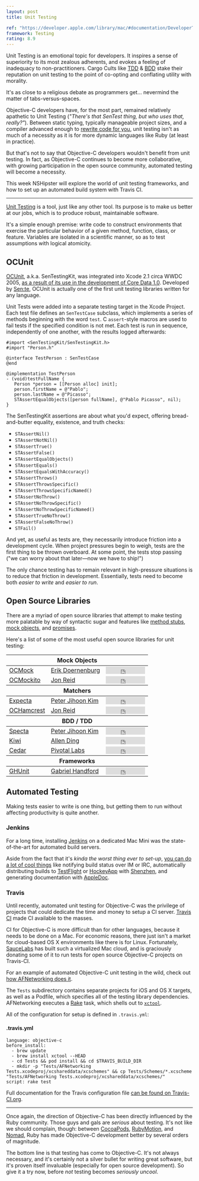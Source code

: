 ```yaml
---
layout: post
title: Unit Testing

ref: "https://developer.apple.com/library/mac/#documentation/DeveloperTools/Conceptual/UnitTesting/00-About_Unit_Testing/about.html"
framework: Testing
rating: 8.9
---
```


Unit Testing is an emotional topic for developers. It inspires a sense of superiority to its most zealous adherents, and evokes a feeling of inadequacy to non-practitioners. Cargo Cults like [TDD](http://en.wikipedia.org/wiki/Test-driven_development) & [BDD](http://en.wikipedia.org/wiki/Behavior-driven_development) stake their reputation on unit testing to the point of co-opting and conflating utility with morality.

It's as close to a religious debate as programmers get... nevermind the matter of tabs-versus-spaces.

Objective-C developers have, for the most part, remained relatively apathetic to Unit Testing (_"There's that SenTest thing, but who uses that, really?"_). Between static typing, typically manageable project sizes, and a compiler advanced enough to [rewrite code for you](http://clang.llvm.org/doxygen/Rewriter_8h_source.html), unit testing isn't as much of a necessity as it is for more dynamic languages like Ruby (at least in practice).

But that's not to say that Objective-C developers wouldn't benefit from unit testing. In fact, as Objective-C continues to become more collaborative, with growing participation in the open source community, automated testing will become a necessity.

This week NSHipster will explore the world of unit testing frameworks, and how to set up an automated build system with Travis CI.

---

[Unit Testing](https://en.wikipedia.org/wiki/Unit_testing) is a tool, just like any other tool. Its purpose is to make us better at our jobs, which is to produce robust, maintainable software.

It's a simple enough premise: write code to construct environments that exercise the particular behavior of a given method, function, class, or feature. Variables are isolated in a scientific manner, so as to test assumptions with logical atomicity.

## OCUnit

[OCUnit](http://www.sente.ch/software/ocunit/), a.k.a. SenTestingKit, was integrated into Xcode 2.1 circa WWDC 2005, [as a result of its use in the development of Core Data 1.0](http://www.friday.com/bbum/2005/09/24/unit-testing). Developed by [Sen:te](http://www.sente.ch), OCUnit is actually one of the first unit testing libraries written for any language.

Unit Tests were added into a separate testing target in the Xcode Project. Each test file defines an `SenTestCase` subclass, which implements a series of methods beginning with the word `test`. C `assert`-style macros are used to fail tests if the specified condition is not met. Each test is run in sequence, independently of one another, with the results logged afterwards:

~~~{objective-c}
#import <SenTestingKit/SenTestingKit.h>
#import "Person.h"

@interface TestPerson : SenTestCase
@end

@implementation TestPerson
- (void)testFullName {
   Person *person = [[Person alloc] init];
   person.firstName = @"Pablo";
   person.lastName = @"Picasso";
   STAssertEqualObjects([person fullName], @"Pablo Picasso", nil);
}
~~~

The SenTestingKit assertions are about what you'd expect, offering bread-and-butter equality, existence, and truth checks:

- `STAssertNil()`
- `STAssertNotNil()`
- `STAssertTrue()`
- `STAssertFalse()`
- `STAssertEqualObjects()`
- `STAssertEquals()`
- `STAssertEqualsWithAccuracy()`
- `STAssertThrows()`
- `STAssertThrowsSpecific()`
- `STAssertThrowsSpecificNamed()`
- `STAssertNoThrow()`
- `STAssertNoThrowSpecific()`
- `STAssertNoThrowSpecificNamed()`
- `STAssertTrueNoThrow()`
- `STAssertFalseNoThrow()`
- `STFail()`

And yet, as useful as tests are, they necessarily introduce friction into a development cycle. When project pressures begin to weigh, tests are the first thing to be thrown overboard. At some point, the tests stop passing ("we can worry about that later—now we have to ship!")

The only chance testing has to remain relevant in high-pressure situations is to reduce that friction in development. Essentially, tests need to become both _easier to write_ and _easier to run_.

## Open Source Libraries

There are a myriad of open source libraries that attempt to make testing more palatable by way of syntactic sugar and features like [method stubs](https://en.wikipedia.org/wiki/Method_stub), [mock objects](https://en.wikipedia.org/wiki/Mock_object), and [promises](http://en.wikipedia.org/wiki/Futures_and_promises).

Here's a list of some of the most useful open source libraries for unit testing:

<table>
  <thead>
    <th colspan="3">Mock Objects</th>
  </thead>
  <tbody>
    <tr>
      <td><a href="https://github.com/erikdoe/ocmock">OCMock</a></td>
      <td><a href="https://github.com/erikdoe">Erik Doernenburg</a></td>
      <td><iframe src="http://ghbtns.com/github-btn.html?user=erikdoe&repo=ocmock&type=watch&count=true" allowtransparency="true" frameborder="0" scrolling="0" width="106" height="20"></iframe></td>
    </tr>
    <tr>
      <td><a href="https://github.com/jonreid/OCMockito">OCMockito</a></td>
      <td><a href="https://github.com/jonreid">Jon Reid</a></td>
      <td><iframe src="http://ghbtns.com/github-btn.html?user=jonreid&repo=OCMockito&type=watch&count=true" allowtransparency="true" frameborder="0" scrolling="0" width="106" height="20"></iframe></td>
    </tr>
  </tbody>

  <thead>
    <th colspan="3">Matchers</th>
  </thead>
  <tbody>
    <tr>
      <td><a href="https://github.com/petejkim/expecta">Expecta</a></td>
      <td><a href="https://github.com/petejkim">Peter Jihoon Kim</a></td>
      <td><iframe src="http://ghbtns.com/github-btn.html?user=petejkim&repo=expecta&type=watch&count=true" allowtransparency="true" frameborder="0" scrolling="0" width="106" height="20"></iframe></td>
    </tr>
    <tr>
      <td><a href="https://github.com/hamcrest/OCHamcrest">OCHamcrest</a></td>
      <td><a href="https://github.com/jonreid">Jon Reid</a></td>
      <td><iframe src="http://ghbtns.com/github-btn.html?user=hamcrest&repo=OCHamcrest&type=watch&count=true" allowtransparency="true" frameborder="0" scrolling="0" width="106" height="20"></iframe></td>
    </tr>
  </tbody>

  <thead>
    <th colspan="3">BDD / TDD</th>
  </thead>
  <tbody>
    <tr>
      <td><a href="https://github.com/petejkim/specta">Specta</a></td>
      <td><a href="https://github.com/petejkim">Peter Jihoon Kim</a></td>
      <td><iframe src="http://ghbtns.com/github-btn.html?user=petejkim&repo=specta&type=watch&count=true" allowtransparency="true" frameborder="0" scrolling="0" width="106" height="20"></iframe></td>
    </tr>
    <tr>
      <td><a href="https://github.com/allending/Kiwi">Kiwi</a></td>
      <td><a href="https://github.com/allending">Allen Ding</a></td>
      <td><iframe src="http://ghbtns.com/github-btn.html?user=allending&repo=Kiwi&type=watch&count=true" allowtransparency="true" frameborder="0" scrolling="0" width="106" height="20"></iframe></td>
    </tr>
    <tr>
      <td><a href="https://github.com/pivotal/cedar">Cedar</a></td>
      <td><a href="https://github.com/pivotal">Pivotal Labs</a></td>
      <td><iframe src="http://ghbtns.com/github-btn.html?user=pivotal&repo=cedar&type=watch&count=true" allowtransparency="true" frameborder="0" scrolling="0" width="106" height="20"></iframe></td>
    </tr>
  </tbody>

  <thead>
    <th colspan="3">Frameworks</th>
  </thead>
  <tbody>
    <tr>
      <td><a href="https://github.com/gabriel/gh-unit/">GHUnit</a></td>
      <td><a href="https://github.com/gabriel">Gabriel Handford</a></td>
      <td><iframe src="http://ghbtns.com/github-btn.html?user=gabriel&repo=gh-unit&type=watch&count=true" allowtransparency="true" frameborder="0" scrolling="0" width="106" height="20"></iframe></td>
    </tr>
  </tbody>
</table>

## Automated Testing

Making tests easier to write is one thing, but getting them to run without affecting productivity is quite another.


### Jenkins

For a long time, installing [Jenkins](http://jenkins-ci.org) on a dedicated Mac Mini was the state-of-the-art for automated build servers.

Aside from the fact that it's _kinda the worst thing ever to set-up_, [you can do a lot of cool things](https://speakerdeck.com/subdigital/ios-build-automation-with-jenkins) like notifying build status over IM or IRC, automatically distributing builds to [TestFlight](https://testflightapp.com/dashboard/) or [HockeyApp](http://hockeyapp.net) with [Shenzhen](https://github.com/nomad/shenzhen), and generating documentation with [AppleDoc](http://gentlebytes.com/appledoc/).

### Travis

Until recently, automated unit testing for Objective-C was the privilege of projects that could dedicate the time and money to setup a CI server. [Travis CI](https://travis-ci.org) made CI available to the masses.

CI for Objective-C is more difficult than for other languages, because it needs to be done on a Mac. For economic reasons, there just isn't a market for cloud-based OS X environments like there is for Linux. Fortunately, [SauceLabs](https://saucelabs.com) has built such a virtualized Mac cloud, and is graciously donating some of it to run tests for open source Objective-C projects on Travis-CI.

For an example of automated Objective-C unit testing in the wild, check out [how AFNetworking does it](https://github.com/afnetworking/afnetworking#unit-tests).

The `Tests` subdirectory contains separate projects for iOS and OS X targets, as well as a Podfile, which specifies all of the testing library dependencies. AFNetworking executes a [Rake](http://rake.rubyforge.org) task, which shells out to [`xctool`](https://github.com/facebook/xctool).

All of the configuration for setup is defined in `.travis.yml`:

#### .travis.yml

~~~
language: objective-c
before_install:
  - brew update
  - brew install xctool --HEAD
  - cd Tests && pod install && cd $TRAVIS_BUILD_DIR
  - mkdir -p "Tests/AFNetworking Tests.xcodeproj/xcshareddata/xcschemes" && cp Tests/Schemes/*.xcscheme "Tests/AFNetworking Tests.xcodeproj/xcshareddata/xcschemes/"
script: rake test
~~~

Full documentation for the Travis configuration file [can be found on Travis-CI.org](http://about.travis-ci.org/docs/user/build-configuration/).

---

Once again, the direction of Objective-C has been directly influenced by the Ruby community. Those guys and gals are _serious_ about testing. It's not like we should complain, though: between [CocoaPods](http://cocoapods.org), [RubyMotion](http://www.rubymotion.com), and [Nomad](http://nomad-cli.com), Ruby has made Objective-C development better by several orders of magnitude.

The bottom line is that testing has come to Objective-C. It's not always necessary, and it's certainly not a silver bullet for writing great software, but it's proven itself invaluable (especially for open source development). So give it a try now, before _not_ testing becomes _seriously uncool_.
